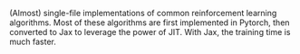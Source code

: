 (Almost) single-file implementations of common reinforcement learning algorithms. Most of these algorithms are first implemented in Pytorch, then converted to Jax to leverage the power of JIT. With Jax, the training time is much faster. 
